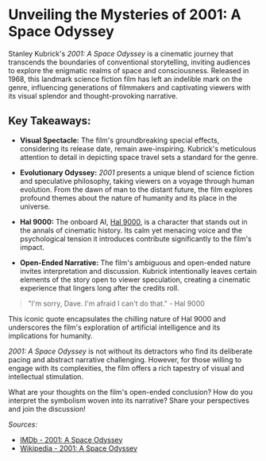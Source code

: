 # Unveiling the Mysteries of 2001: A Space Odyssey

Stanley Kubrick's _2001: A Space Odyssey_ is a cinematic journey that transcends the boundaries of conventional storytelling, inviting audiences to explore the enigmatic realms of space and consciousness. Released in 1968, this landmark science fiction film has left an indelible mark on the genre, influencing generations of filmmakers and captivating viewers with its visual splendor and thought-provoking narrative.

## Key Takeaways:

-   **Visual Spectacle:** The film's groundbreaking special effects, considering its release date, remain awe-inspiring. Kubrick's meticulous attention to detail in depicting space travel sets a standard for the genre.

-   **Evolutionary Odyssey:** _2001_ presents a unique blend of science fiction and speculative philosophy, taking viewers on a voyage through human evolution. From the dawn of man to the distant future, the film explores profound themes about the nature of humanity and its place in the universe.

-   **Hal 9000:** The onboard AI, [Hal 9000](https://en.wikipedia.org/wiki/HAL_9000), is a character that stands out in the annals of cinematic history. Its calm yet menacing voice and the psychological tension it introduces contribute significantly to the film's impact.

-   **Open-Ended Narrative:** The film's ambiguous and open-ended nature invites interpretation and discussion. Kubrick intentionally leaves certain elements of the story open to viewer speculation, creating a cinematic experience that lingers long after the credits roll.

> "I'm sorry, Dave. I'm afraid I can't do that." - Hal 9000

This iconic quote encapsulates the chilling nature of Hal 9000 and underscores the film's exploration of artificial intelligence and its implications for humanity.

_2001: A Space Odyssey_ is not without its detractors who find its deliberate pacing and abstract narrative challenging. However, for those willing to engage with its complexities, the film offers a rich tapestry of visual and intellectual stimulation.

What are your thoughts on the film's open-ended conclusion? How do you interpret the symbolism woven into its narrative? Share your perspectives and join the discussion!

_Sources:_

-   [IMDb - 2001: A Space Odyssey](https://www.imdb.com/title/tt0062622/)
-   [Wikipedia - 2001: A Space Odyssey](<https://en.wikipedia.org/wiki/2001:_A_Space_Odyssey_(film)>)
